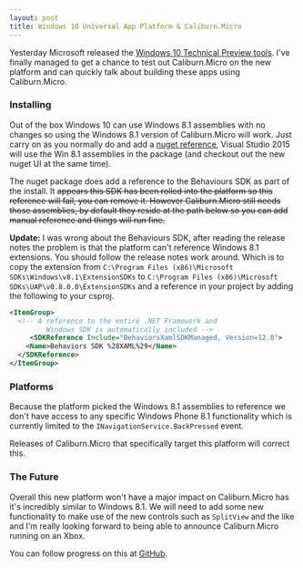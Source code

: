 ```yaml
---
layout: post
title: Windows 10 Universal App Platform & Caliburn.Micro
---
```


Yesterday Microsoft released the [Windows 10 Technical Preview tools](http://dev.windows.com/en-US/windows-10-developer-preview-tools). I've finally managed to get a chance to test out Caliburn.Micro on the new platform and can quickly talk about building these apps using Caliburn.Micro.

### Installing

Out of the box Windows 10 can use Windows 8.1 assemblies with no changes so using the Windows 8.1 version of Caliburn.Micro will work. Just carry on as you normally do and add a [nuget reference](https://www.nuget.org/packages/Caliburn.Micro/), Visual Studio 2015 will use the Win 8.1 assemblies in the package (and checkout out the new nuget UI at the same time).

The nuget package does add a reference to the Behaviours SDK as part of the install. It ~~appears this SDK has been rolled into the platform so this reference will fail, you can remove it. However Caliburn.Micro still needs those assemblies, by default they reside at the path below so you can add manual reference and things will run fine.~~

**Update:** I was wrong about the Behaviours SDK, after reading the release notes the problem is that the platform can't reference Windows 8.1 extensions. You should follow the release notes work around. Which is to copy the extension from `C:\Program Files (x86)\Microsoft SDKs\Windows\v8.1\ExtensionSDKs` to `C:\Program Files (x86)\Microsoft SDKs\UAP\v0.8.0.0\ExtensionSDKs` and a reference in your project by adding the following to your csproj.

``` xml
<ItemGroup>
  <!-- A reference to the entire .NET Framework and 
         Windows SDK is automatically included -->
     <SDKReference Include="BehaviorsXamlSDKManaged, Version=12.0">
    <Name>Behaviors SDK %28XAML%29</Name>
  </SDKReference>
</ItemGroup>
```




### Platforms
Because the platform picked the Windows 8.1 assemblies to reference we don't have access to any specific Windows Phone 8.1 functionality which is currently limited to the `INavigationService.BackPressed` event. 

Releases of Caliburn.Micro that specifically target this platform will correct this.

### The Future
Overall this new platform won't have a major impact on Caliburn.Micro has it's incredibly similar to Windows 8.1. We will need to add some new functionality to make use of the new controls such as `SplitView` and the like and I'm really looking forward to being able to announce Caliburn.Micro running on an Xbox.

You can follow progress on this at [GitHub](https://github.com/Caliburn-Micro/Caliburn.Micro/issues/141).
